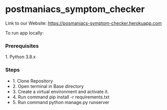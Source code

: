 # postmaniacs_symptom_checker
Link to our Website: https://posmaniacs-symptom-checker.herokuapp.com

To run app locally:
<h3>Prerequisites</h3>
1. Python 3.8.x

<h3>Steps</h3>
<ul>
  <li>1. Clone Repository</li>
  <li>2. Open terminal in Base directory</li>
  <li>3. Create a virtual environment and activate it.</li>
  <li>4. Run command pip install -r requirements.txt</li>
  <li>5. Run command python manage.py runserver</li>
</ul>
